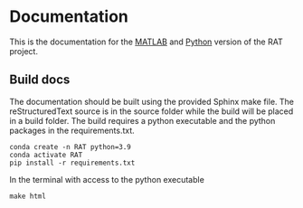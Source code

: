 Documentation
=============
This is the documentation for the [MATLAB](https://github.com/RascalSoftware/RAT) and [Python](https://github.com/RascalSoftware/python-RAT) version of the RAT project. 

Build docs
----------
The documentation should be built using the provided Sphinx make file. The reStructuredText source is in the source 
folder while the build will be placed in a build folder. The build requires a python executable and the python packages 
in the requirements.txt. 

    conda create -n RAT python=3.9
    conda activate RAT
    pip install -r requirements.txt

In the terminal with access to the python executable 

    make html
